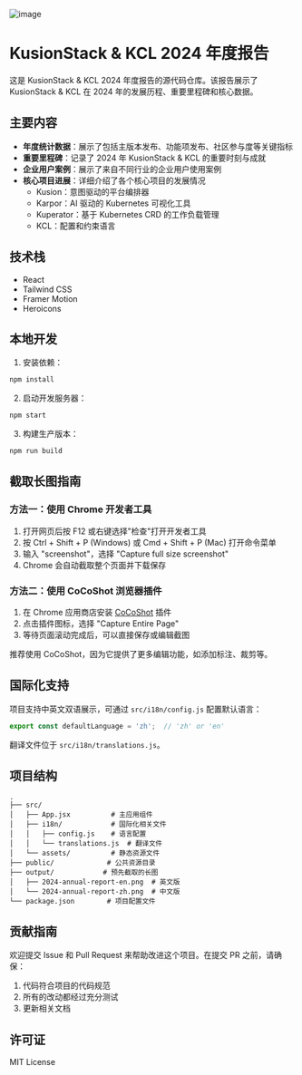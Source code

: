 ![image](https://github.com/user-attachments/assets/6a3458e7-8166-45b2-82e4-b394b1369dc5)

# KusionStack & KCL 2024 年度报告

这是 KusionStack & KCL 2024 年度报告的源代码仓库。该报告展示了 KusionStack & KCL 在 2024 年的发展历程、重要里程碑和核心数据。

## 主要内容

- **年度统计数据**：展示了包括主版本发布、功能项发布、社区参与度等关键指标
- **重要里程碑**：记录了 2024 年 KusionStack & KCL 的重要时刻与成就
- **企业用户案例**：展示了来自不同行业的企业用户使用案例
- **核心项目进展**：详细介绍了各个核心项目的发展情况
  - Kusion：意图驱动的平台编排器
  - Karpor：AI 驱动的 Kubernetes 可视化工具
  - Kuperator：基于 Kubernetes CRD 的工作负载管理
  - KCL：配置和约束语言

## 技术栈

- React
- Tailwind CSS
- Framer Motion
- Heroicons

## 本地开发

1. 安装依赖：
```bash
npm install
```

2. 启动开发服务器：
```bash
npm start
```

3. 构建生产版本：
```bash
npm run build
```

## 截取长图指南

### 方法一：使用 Chrome 开发者工具

1. 打开网页后按 F12 或右键选择"检查"打开开发者工具
2. 按 Ctrl + Shift + P (Windows) 或 Cmd + Shift + P (Mac) 打开命令菜单
3. 输入 "screenshot"，选择 "Capture full size screenshot"
4. Chrome 会自动截取整个页面并下载保存

### 方法二：使用 CoCoShot 浏览器插件

1. 在 Chrome 应用商店安装 [CoCoShot](https://chromewebstore.google.com/detail/%E5%AE%8C%E6%95%B4%E7%BD%91%E9%A1%B5%E5%B1%8F%E5%B9%95%E6%88%AA%E5%9B%BE%EF%BC%8C%E7%94%B5%E8%84%91%E6%A1%8C%E9%9D%A2%E5%B1%8F%E5%B9%95%E6%88%AA%E5%9B%BE-cocosho/ibbpaphbbbabnmmllpdlmcfihhkahgai) 插件
2. 点击插件图标，选择 "Capture Entire Page"
3. 等待页面滚动完成后，可以直接保存或编辑截图

推荐使用 CoCoShot，因为它提供了更多编辑功能，如添加标注、裁剪等。

## 国际化支持

项目支持中英文双语展示，可通过 `src/i18n/config.js` 配置默认语言：

```javascript
export const defaultLanguage = 'zh';  // 'zh' or 'en'
```

翻译文件位于 `src/i18n/translations.js`。

## 项目结构

```
.
├── src/
│   ├── App.jsx          # 主应用组件
│   ├── i18n/            # 国际化相关文件
│   │   ├── config.js    # 语言配置
│   │   └── translations.js  # 翻译文件
│   └── assets/          # 静态资源文件
├── public/             # 公共资源目录
├── output/            # 预先截取的长图
│   ├── 2024-annual-report-en.png  # 英文版
│   └── 2024-annual-report-zh.png  # 中文版
└── package.json        # 项目配置文件
```

## 贡献指南

欢迎提交 Issue 和 Pull Request 来帮助改进这个项目。在提交 PR 之前，请确保：

1. 代码符合项目的代码规范
2. 所有的改动都经过充分测试
3. 更新相关文档

## 许可证

MIT License
